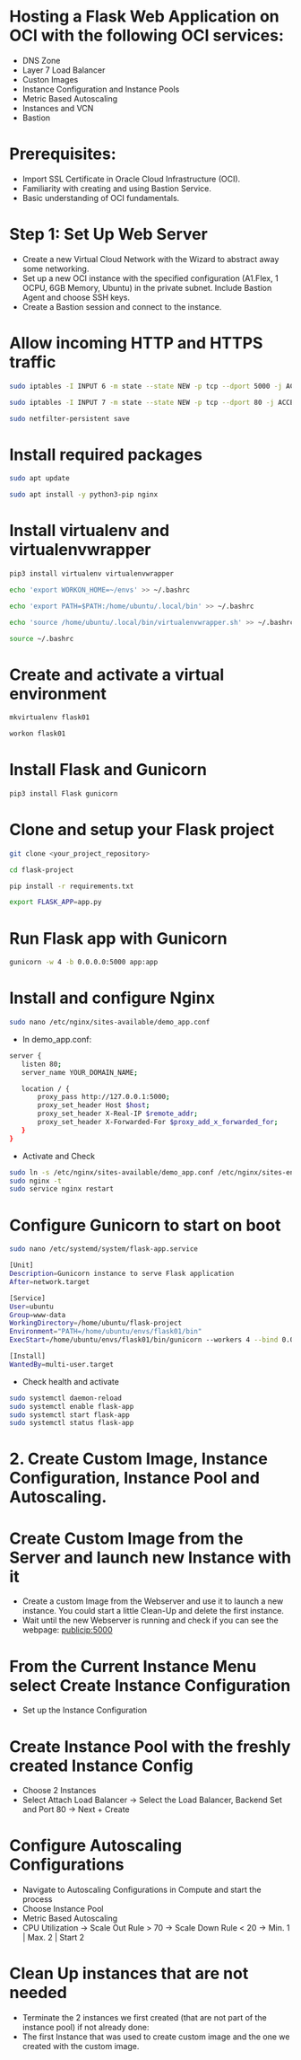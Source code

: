 # Hosting a Flask Web Application on OCI with the following OCI services:
- DNS Zone
- Layer 7 Load Balancer
- Custon Images
- Instance Configuration and Instance Pools
- Metric Based Autoscaling
- Instances and VCN
- Bastion

# Prerequisites:

- Import SSL Certificate in Oracle Cloud Infrastructure (OCI).
- Familiarity with creating and using Bastion Service.
- Basic understanding of OCI fundamentals.

# Step 1: Set Up Web Server
- Create a new Virtual Cloud Network with the Wizard to abstract away some networking.
- Set up a new OCI instance with the specified configuration (A1.Flex, 1 OCPU, 6GB Memory, Ubuntu) in the private subnet. Include Bastion Agent and choose SSH keys.
- Create a Bastion session and connect to the instance.


# Allow incoming HTTP and HTTPS traffic
```bash
sudo iptables -I INPUT 6 -m state --state NEW -p tcp --dport 5000 -j ACCEPT
```
```bash
sudo iptables -I INPUT 7 -m state --state NEW -p tcp --dport 80 -j ACCEPT
```
```bash
sudo netfilter-persistent save
```

# Install required packages
```bash
sudo apt update
```
```bash
sudo apt install -y python3-pip nginx
```

# Install virtualenv and virtualenvwrapper
```bash
pip3 install virtualenv virtualenvwrapper
```
```bash
echo 'export WORKON_HOME=~/envs' >> ~/.bashrc
```
```bash
echo 'export PATH=$PATH:/home/ubuntu/.local/bin' >> ~/.bashrc
```
```bash
echo 'source /home/ubuntu/.local/bin/virtualenvwrapper.sh' >> ~/.bashrc
```
```bash
source ~/.bashrc
```
# Create and activate a virtual environment

```bash
mkvirtualenv flask01
```
```bash
workon flask01
```
# Install Flask and Gunicorn
```bash
pip3 install Flask gunicorn
```
# Clone and setup your Flask project
```bash
git clone <your_project_repository>
```
```bash
cd flask-project
```
```bash
pip install -r requirements.txt
```
```bash
export FLASK_APP=app.py
```
# Run Flask app with Gunicorn
```bash
gunicorn -w 4 -b 0.0.0.0:5000 app:app
```
# Install and configure Nginx
```bash
sudo nano /etc/nginx/sites-available/demo_app.conf
```
- In demo_app.conf:
```bash
server {
   listen 80;
   server_name YOUR_DOMAIN_NAME;

   location / {
       proxy_pass http://127.0.0.1:5000;
       proxy_set_header Host $host;
       proxy_set_header X-Real-IP $remote_addr;
       proxy_set_header X-Forwarded-For $proxy_add_x_forwarded_for;
   }
}
```

- Activate and Check
```bash
sudo ln -s /etc/nginx/sites-available/demo_app.conf /etc/nginx/sites-enabled
sudo nginx -t
sudo service nginx restart
```
# Configure Gunicorn to start on boot
```bash
sudo nano /etc/systemd/system/flask-app.service
```
```bash
[Unit]
Description=Gunicorn instance to serve Flask application
After=network.target

[Service]
User=ubuntu
Group=www-data
WorkingDirectory=/home/ubuntu/flask-project
Environment="PATH=/home/ubuntu/envs/flask01/bin"
ExecStart=/home/ubuntu/envs/flask01/bin/gunicorn --workers 4 --bind 0.0.0.0:5000 app:app

[Install]
WantedBy=multi-user.target
```
- Check health and activate
```bash
sudo systemctl daemon-reload
sudo systemctl enable flask-app
sudo systemctl start flask-app
sudo systemctl status flask-app
```


# 2. Create Custom Image, Instance Configuration, Instance Pool and Autoscaling.

# Create Custom Image from the Server and launch new Instance with it
- Create a custom Image from the Webserver and use it to launch a new instance.
You could start a little Clean-Up and delete the first instance.
- Wait until the new Webserver is running and check if you can see the webpage: <publicip:5000>

# From the Current Instance Menu select Create Instance Configuration
- Set up the Instance Configuration

# Create Instance Pool with the freshly created Instance Config
- Choose 2 Instances
- Select Attach Load Balancer -> Select the Load Balancer, Backend Set and Port 80 -> Next + Create

# Configure Autoscaling Configurations
- Navigate to Autoscaling Configurations in Compute and start the process
- Choose Instance Pool
- Metric Based Autoscaling
- CPU Utilization -> Scale Out Rule > 70 -> Scale Down Rule < 20 -> Min. 1 | Max. 2 | Start 2

# Clean Up instances that are not needed
- Terminate the 2 instances we first created (that are not part of the instance pool) if not already done:
- The first Instance that was used to create custom image and the one we created with the custom image.
